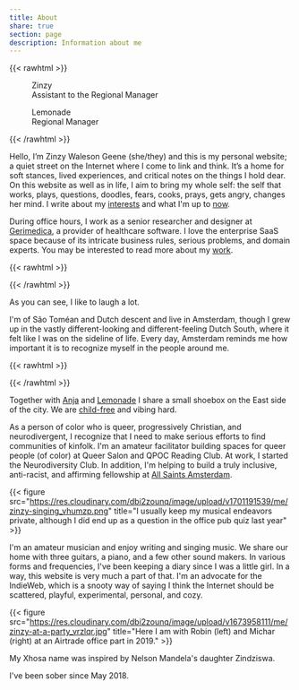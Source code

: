 ```yaml
---
title: About
share: true
section: page
description: Information about me
---
```



{{< rawhtml >}}
<div class="flex gap-4 mb-14">
    <div class="w-2/3">
      <figure class="m-0 p-0">
        <img src="https://res.cloudinary.com/dbi2zounq/image/upload/v1692260666/IMG_4778_fm3g1i.jpg" alt="">
        <figcaption class="mt-3">
          <div class="text-gray-950 dark:text-white">Zinzy</div>
          <div>Assistant to the Regional Manager</div>
        </figcaption>
      </figure>
    </div>
    <div class="w-1/3">
      <figure class="m-0 p-0">
        <img src="https://res.cloudinary.com/dbi2zounq/image/upload/v1696188888/ad4n2opghogfcyyyigad.jpg" alt="">
        <figcaption class="mt-3">
          <div class="text-gray-950 dark:text-white">Lemonade</div>
          <div>Regional Manager</div>
        </figcaption>
      </figure>
    </div> 
  </div>
{{< /rawhtml >}}

Hello, I’m Zinzy Waleson Geene (she/they) and this is my personal website; a quiet street on the Internet where I come to link and think. It’s a home for soft stances, lived experiences, and critical notes on the things I hold dear. On this website as well as in life, I aim to bring my whole self: the self that works, plays, questions, doodles, fears, cooks, prays, gets angry, changes her mind. I write about my [interests](/interests) and what I'm up to [now](/now).

During office hours, I work as a senior researcher and designer at [Gerimedica](https://gerimedica.nl/), a provider of healthcare software. I love the enterprise SaaS space because of its intricate business rules, serious problems, and domain experts. You may be interested to read more about my [work](/work).

{{< rawhtml >}}
<div class="grid grid-cols-2 gap-1">
  <div>
    <img src="https://res.cloudinary.com/dbi2zounq/image/upload/c_fill,g_north_east,h_400,w_400/v1678291626/me/portugal_gpnogd.jpg" alt="">
  </div>
  <div>
    <img src="https://res.cloudinary.com/dbi2zounq/image/upload/c_fill,h_400,w_400/v1678291228/me/pride2019_iunghr.jpg" alt="">
  </div> 
</div>
{{< /rawhtml >}}

As you can see, I like to laugh a lot.

I'm of São Toméan and Dutch descent and live in Amsterdam, though I grew up in the vastly different-looking and different-feeling Dutch South, where it felt like I was on the sideline of life. Every day, Amsterdam reminds me how important it is to recognize myself in the people around me.

{{< rawhtml >}}
<div class="grid grid-cols-2 gap-1">
  <div>
    <img src="https://res.cloudinary.com/dbi2zounq/image/upload/v1668440273/me/six.jpg" alt="">
  </div>
  <div>
    <img src="https://res.cloudinary.com/dbi2zounq/image/upload/v1668440272/me/two.jpg" alt="">
  </div> 
</div>
{{< /rawhtml >}}

Together with [Anja](https://anjawaleson.notion.site/Anja-Waleson-0182c8df804b4b12ab6e70b5b5795a55) and [Lemonade](https://lemonade.waleson.us/) I share a small shoebox on the East side of the city. We are [child-free](https://en.wikipedia.org/wiki/Voluntary_childlessness) and vibing hard.

As a person of color who is queer, progressively Christian, and neurodivergent, I recognize that I need to make serious efforts to find communities of kinfolk. I'm an amateur facilitator building spaces for queer people (of color) at Queer Salon and QPOC Reading Club. At work, I started the Neurodiversity Club. In addition, I'm helping to build a truly inclusive, anti-racist, and affirming fellowship at [All Saints Amsterdam](https://allsaintsamsterdam.church/).

{{< figure src="https://res.cloudinary.com/dbi2zounq/image/upload/v1701191539/me/zinzy-singing_vhumzp.png" title="I usually keep my musical endeavors private, although I did end up as a question in the office pub quiz last year" >}}

I'm an amateur musician and enjoy writing and singing music. We share our home with three guitars, a piano, and a few other sound makers. In various forms and frequencies, I've been keeping a diary since I was a little girl. In a way, this website is very much a part of that. I'm an advocate for the IndieWeb, which is a snooty way of saying I think the Internet should be scattered, playful, experimental, personal, and cozy.

{{< figure src="https://res.cloudinary.com/dbi2zounq/image/upload/v1673958111/me/zinzy-at-a-party_vrzlqr.jpg" title="Here I am with Robin (left) and Michar (right) at an Airtrade office part in 2019." >}}

My Xhosa name was inspired by Nelson Mandela's daughter Zindziswa. 

I've been sober since May 2018.